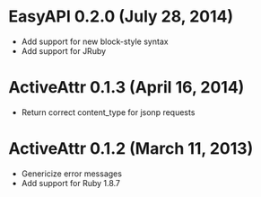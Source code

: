 # EasyAPI 0.2.0 (July 28, 2014) #

* Add support for new block-style syntax
* Add support for JRuby

# ActiveAttr 0.1.3 (April 16, 2014) #

* Return correct content_type for jsonp requests

# ActiveAttr 0.1.2 (March 11, 2013) #

* Genericize error messages
* Add support for Ruby 1.8.7